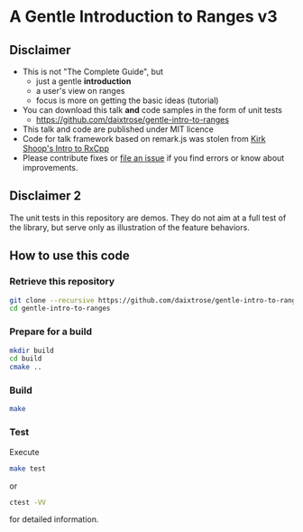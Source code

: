 # A Gentle Introduction to Ranges v3

## Disclaimer

- This is not "The Complete Guide", but 
  - just a gentle **introduction**
  - a user's view on ranges
  - focus is more on getting the basic ideas (tutorial) 
- You can download this talk **and** code samples in the form of unit tests
  - https://github.com/daixtrose/gentle-intro-to-ranges
- This talk and code are published under MIT licence
 - Code for talk framework based on remark.js was stolen from [Kirk Shoop's Intro to RxCpp](https://github.com/kirkshoop/introductionToRxcpp) 
 - Please contribute fixes or [file an issue](https://github.com/daixtrose/gentle-intro-to-ranges/issues) if you find errors or know about improvements. 
  

## Disclaimer 2

The unit tests in this repository are demos. They do not aim at a full test of the library, but serve only as illustration of the feature behaviors. 
## How to use this code

### Retrieve this repository

```bash
git clone --recursive https://github.com/daixtrose/gentle-intro-to-ranges
cd gentle-intro-to-ranges
``` 
### Prepare for a build

```bash
mkdir build
cd build
cmake ..
```

### Build 

```bash
make
```

### Test

Execute 
```bash
make test
```
or 
```bash
ctest -VV
```
for detailed information.
```